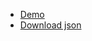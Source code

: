 * [Demo](https://nerdmanship.github.io/lottie-proto/)
* [Download json](https://www.dropbox.com/sh/ftmc8ks7851qoq6/AAAQTQ3UO2i2ddPUd7xefEpLa?dl=1)